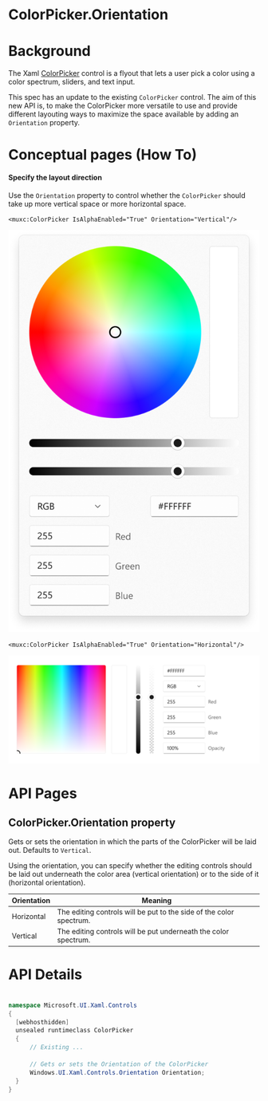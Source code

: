 ColorPicker.Orientation
===

# Background

The Xaml [ColorPicker](https://docs.microsoft.com/uwp/api/Windows.UI.Xaml.Controls.ColorPicker)
control is a flyout that lets a user pick a color using a color spectrum, sliders, and text input.

This spec has an update to the existing `ColorPicker` control. 
The aim of this new API is, to make the ColorPicker more versatile to use and
provide different layouting ways to maximize the space available
by adding an `Orientation` property.


# Conceptual pages (How To)

#### Specify the layout direction  

Use the `Orientation` property to control whether the `ColorPicker` should take up
more vertical space or more horizontal space.

```xaml
<muxc:ColorPicker IsAlphaEnabled="True" Orientation="Vertical"/>
```
![Vertical ColorPicker](./images/ColorPicker_VerticalMode.png)

```xaml
<muxc:ColorPicker IsAlphaEnabled="True" Orientation="Horizontal"/>
```
![Horizontal ColorPicker](./images/ColorPicker_HorizontalMode.png)


# API Pages

## ColorPicker.Orientation property

Gets or sets the orientation in which the parts of the ColorPicker will be laid out.
Defaults to `Vertical`.

Using the orientation, you can specify whether the editing controls should be laid out underneath
the color area (vertical orientation) or to the side of it (horizontal orientation).

| Orientation | Meaning |
|-------------|---------|
| Horizontal  | The editing controls will be put to the side of the color spectrum.|
| Vertical    | The editing controls will be put underneath the color spectrum.|


# API Details

```c# (but really MIDL3)

namespace Microsoft.UI.Xaml.Controls
{
  [webhosthidden]
  unsealed runtimeclass ColorPicker
  {
      // Existing ...

      // Gets or sets the Orientation of the ColorPicker
      Windows.UI.Xaml.Controls.Orientation Orientation;
  }
}
```
